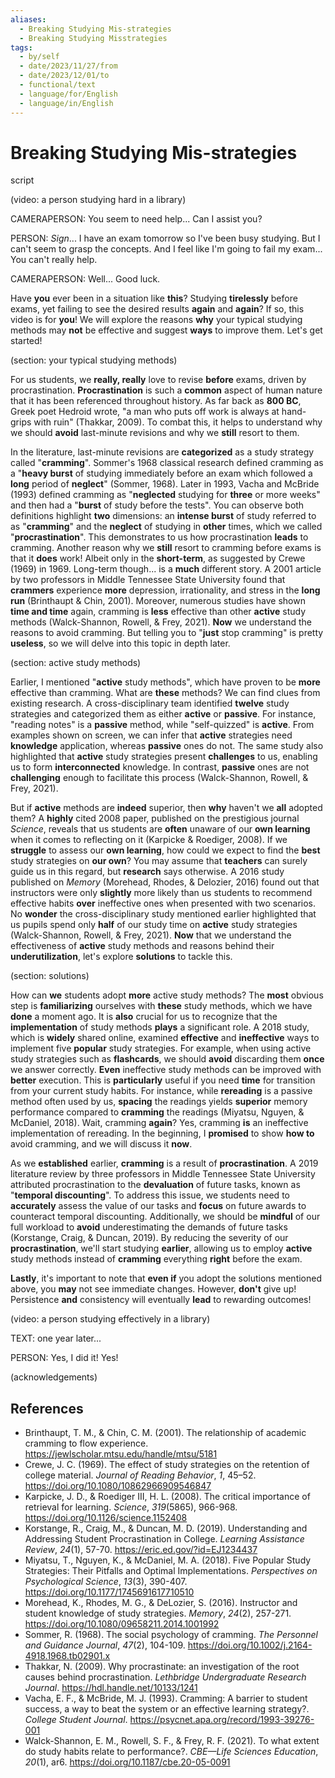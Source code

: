 ```yaml
---
aliases:
  - Breaking Studying Mis-strategies
  - Breaking Studying Misstrategies
tags:
  - by/self
  - date/2023/11/27/from
  - date/2023/12/01/to
  - functional/text
  - language/for/English
  - language/in/English
---
```


# Breaking Studying Mis-strategies

script

(video: a person studying hard in a library)

CAMERAPERSON: You seem to need help... Can I assist you?

PERSON: _Sign_... I have an exam tomorrow so I've been busy studying. But I can't seem to grasp the concepts. And I feel like I'm going to fail my exam... You can't really help.

CAMERAPERSON: Well... Good luck.

Have __you__ ever been in a situation like __this__? Studying __tirelessly__ before exams, yet failing to see the desired results __again__ and __again__? If so, this video is for __you__! We will explore the reasons __why__ your typical studying methods may __not__ be effective and suggest __ways__ to improve them. Let's get started!

(section: your typical studying methods)

For us students, we __really, really__ love to revise __before__ exams, driven by procrastination. __Procrastination__ is such a __common__ aspect of human nature that it has been referenced throughout history. As far back as __800 BC__, Greek poet Hedroid wrote, "a man who puts off work is always at hand-grips with ruin" (Thakkar, 2009). To combat this, it helps to understand why we should __avoid__ last-minute revisions and why we __still__ resort to them.

In the literature, last-minute revisions are __categorized__ as a study strategy called "__cramming__". Sommer's 1968 classical research defined cramming as a "__heavy burst__ of studying immediately before an exam which followed a __long__ period of __neglect__" (Sommer, 1968). Later in 1993, Vacha and McBride (1993) defined cramming as "__neglected__ studying for __three__ or more weeks" and then had a "__burst__ of study before the tests". You can observe both definitions highlight __two__ dimensions: an __intense burst__ of study referred to as "__cramming__" and the __neglect__ of studying in __other__ times, which we called "__procrastination__". This demonstrates to us how procrastination __leads__ to cramming. Another reason why we __still__ resort to cramming before exams is that it __does__ work! Albeit only in the __short-term__, as suggested by Crewe (1969) in 1969. Long-term though... is a __much__ different story. A 2001 article by two professors in Middle Tennessee State University found that __crammers__ experience __more__ depression, irrationality, and stress in the __long run__ (Brinthaupt & Chin, 2001). Moreover, numerous studies have shown __time and time__ again, cramming is __less__ effective than other __active__ study methods (Walck-Shannon, Rowell, & Frey, 2021). __Now__ we understand the reasons to avoid cramming. But telling you to "__just__ stop cramming" is pretty __useless__, so we will delve into this topic in depth later.

(section: active study methods)

Earlier, I mentioned "__active__ study methods", which have proven to be __more__ effective than cramming. What are __these__ methods? We can find clues from existing research. A cross-disciplinary team identified __twelve__ study strategies and categorized them as either __active__ or __passive__. For instance, "reading notes" is a __passive__ method, while "self-quizzed" is __active__. From examples shown on screen, we can infer that __active__ strategies need __knowledge__ application, whereas __passive__ ones do not. The same study also highlighted that __active__ study strategies present __challenges__ to us, enabling us to form __interconnected__ knowledge. In contrast, __passive__ ones are not __challenging__ enough to facilitate this process (Walck-Shannon, Rowell, & Frey, 2021).

But if __active__ methods are __indeed__ superior, then __why__ haven't we __all__ adopted them? A __highly__ cited 2008 paper, published on the prestigious journal _Science_, reveals that us students are __often__ unaware of our __own learning__ when it comes to reflecting on it (Karpicke & Roediger, 2008). If we __struggle__ to assess our __own learning__, how could we expect to find the __best__ study strategies on __our own__? You may assume that __teachers__ can surely guide us in this regard, but __research__ says otherwise. A 2016 study published on _Memory_ (Morehead, Rhodes, & Delozier, 2016) found out that instructors were only __slightly__ more likely than us students to recommend effective habits __over__ ineffective ones when presented with two scenarios. No __wonder__ the cross-disciplinary study mentioned earlier highlighted that us pupils spend only __half__ of our study time on __active__ study strategies (Walck-Shannon, Rowell, & Frey, 2021). __Now__ that we understand the effectiveness of __active__ study methods and reasons behind their __underutilization__, let's explore __solutions__ to tackle this.

(section: solutions)

How can __we__ students adopt __more__ active study methods? The __most__ obvious step is __familiarizing__ ourselves with __these__ study methods, which we have __done__ a moment ago. It is __also__ crucial for us to recognize that the __implementation__ of study methods __plays__ a significant role. A 2018 study, which is __widely__ shared online, examined __effective__ and __ineffective__ ways to implement five __popular__ study strategies. For example, when using active study strategies such as __flashcards__, we should __avoid__ discarding them __once__ we answer correctly. __Even__ ineffective study methods can be improved with __better__ execution. This is __particularly__ useful if you need __time__ for transition from your current study habits. For instance, while __rereading__ is a passive method often used by us, __spacing__ the readings yields __superior__ memory performance compared to __cramming__ the readings (Miyatsu, Nguyen, & McDaniel, 2018). Wait, cramming __again__? Yes, cramming __is__ an ineffective implementation of rereading. In the beginning, I __promised__ to show __how to__ avoid cramming, and we will discuss it __now__.

As we __established__ earlier, __cramming__ is a result of __procrastination__. A 2019 literature review by three professors in Middle Tennessee State University attributed procrastination to the __devaluation__ of future tasks, known as "__temporal discounting__". To address this issue, we students need to __accurately__ assess the value of our tasks and __focus__ on future awards to counteract temporal discounting. Additionally, we should be __mindful__ of our full workload to __avoid__ underestimating the demands of future tasks (Korstange, Craig, & Duncan, 2019). By reducing the severity of our __procrastination__, we'll start studying __earlier__, allowing us to employ __active__ study methods instead of __cramming__ everything __right__ before the exam.

__Lastly__, it's important to note that __even if__ you adopt the solutions mentioned above, you __may__ not see immediate changes. However, __don't__ give up! Persistence __and__ consistency will eventually __lead__ to rewarding outcomes!

(video: a person studying effectively in a library)

TEXT: one year later...

PERSON: Yes, I did it! Yes!

(acknowledgements)

## References

- Brinthaupt, T. M., & Chin, C. M. (2001). The relationship of academic cramming to flow experience. <https://jewlscholar.mtsu.edu/handle/mtsu/5181>
- Crewe, J. C. (1969). The effect of study strategies on the retention of college material. _Journal of Reading Behavior_, _1_, 45–52. <https://doi.org/10.1080/10862966909546847>
- Karpicke, J. D., & Roediger III, H. L. (2008). The critical importance of retrieval for learning. _Science_, _319_(5865), 966-968. <https://doi.org/10.1126/science.1152408>
- Korstange, R., Craig, M., & Duncan, M. D. (2019). Understanding and Addressing Student Procrastination in College. _Learning Assistance Review_, _24_(1), 57-70. <https://eric.ed.gov/?id=EJ1234437>
- Miyatsu, T., Nguyen, K., & McDaniel, M. A. (2018). Five Popular Study Strategies: Their Pitfalls and Optimal Implementations. _Perspectives on Psychological Science_, _13_(3), 390-407. <https://doi.org/10.1177/1745691617710510>
- Morehead, K., Rhodes, M. G., & DeLozier, S. (2016). Instructor and student knowledge of study strategies. _Memory_, _24_(2), 257-271. <https://doi.org/10.1080/09658211.2014.1001992>
- Sommer, R. (1968). The social psychology of cramming. _The Personnel and Guidance Journal_, _47_(2), 104-109. <https://doi.org/10.1002/j.2164-4918.1968.tb02901.x>
- Thakkar, N. (2009). Why procrastinate: an investigation of the root causes behind procrastination. _Lethbridge Undergraduate Research Journal_. <https://hdl.handle.net/10133/1241>
- Vacha, E. F., & McBride, M. J. (1993). Cramming: A barrier to student success, a way to beat the system or an effective learning strategy?. _College Student Journal_. <https://psycnet.apa.org/record/1993-39276-001>
- Walck-Shannon, E. M., Rowell, S. F., & Frey, R. F. (2021). To what extent do study habits relate to performance?. _CBE—Life Sciences Education_, _20_(1), ar6. <https://doi.org/10.1187/cbe.20-05-0091>
